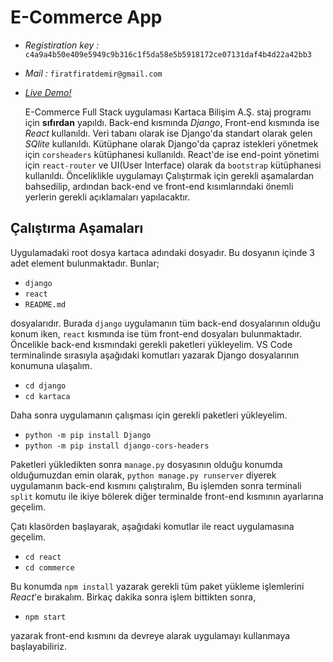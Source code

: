 # E-Commerce App

- *Registiration key :* `c4a9a4b50e409e5949c9b316c1f5da58e5b5918172ce07131daf4b4d22a42bb3`   
- *Mail :* `firatfiratdemir@gmail.com`
- [*Live Demo!*](https://youtu.be/bL4_5UfSEhY)

  E-Commerce Full Stack uygulaması Kartaca Bilişim A.Ş. staj programı için **sıfırdan** yapıldı. Back-end kısmında *Django*, Front-end kısmında ise *React* kullanıldı. Veri tabanı olarak ise Django'da standart olarak gelen *SQlite* kullanıldı. Kütüphane olarak Django'da çapraz istekleri yönetmek için `corsheaders` kütüphanesi kullanıldı. React'de ise end-point yönetimi için `react-router` ve UI(User Interface) olarak da `bootstrap` kütüphanesi kullanıldı. Önceliklikle uygulamayı Çalıştırmak için gerekli aşamalardan bahsedilip, ardından back-end ve front-end kısımlarındaki önemli yerlerin gerekli açıklamaları yapılacaktır.

## Çalıştırma Aşamaları
Uygulamadaki root dosya kartaca adındaki dosyadır. Bu dosyanın içinde 3 adet element bulunmaktadır. Bunlar;
 - `django`
 - `react`
 - `README.md`   
 
dosyalarıdır. Burada `django` uygulamanın tüm back-end dosyalarının olduğu konum iken, `react` kısmında ise tüm front-end dosyaları bulunmaktadır. Öncelikle back-end kısmındaki gerekli paketleri yükleyelim. VS Code terminalinde sırasıyla aşağıdaki komutları yazarak Django dosyalarının konumuna ulaşalım.  

- `cd django`
- `cd kartaca`  

Daha sonra uygulamanın çalışması için gerekli paketleri yükleyelim. 

- `python -m pip install Django`
- `python -m pip install django-cors-headers`

Paketleri yükledikten sonra `manage.py` dosyasının olduğu konumda olduğumuzdan emin olarak, `python manage.py runserver` diyerek uygulamanın back-end kısmını çalıştıralım, Bu işlemden sonra terminali `split` komutu ile ikiye bölerek diğer terminalde front-end kısmının ayarlarına geçelim.

Çatı klasörden başlayarak, aşağıdaki komutlar ile react uygulamasına geçelim.

- `cd react`
- `cd commerce`

Bu konumda `npm install` yazarak gerekli tüm paket yükleme işlemlerini *React*'e bırakalım. Birkaç dakika sonra işlem bittikten sonra, 

- `npm start` 

yazarak front-end kısmını da devreye alarak uygulamayı kullanmaya başlayabiliriz. 
